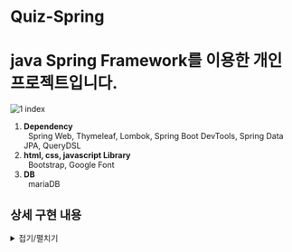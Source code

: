 # Quiz-Spring

<h1>java Spring Framework를 이용한 개인 프로젝트입니다.</h1>

![1 index](https://github.com/selloriwoo/Quiz-Spring/assets/39435633/7fe1848f-16f6-4a1d-825f-dd4014edf1f7)

1. **Dependency**<br />
   &nbsp; Spring Web, Thymeleaf, Lombok, Spring Boot DevTools, Spring Data JPA, QueryDSL
2. **html, css, javascript Library**<br />
   &nbsp; Bootstrap, Google Font
3. **DB**<br />
   &nbsp; mariaDB

## 상세 구현 내용

<details>
<summary>접기/펼치기</summary>

## 회원가입

![2 signUp](https://github.com/selloriwoo/Quiz-Spring/assets/39435633/a0a13d45-0551-47bc-842a-b8229c9be730)
+ 회원 정보를 기입하여 회원 가입 클릭시 DB에 회원 정보가 들어간다.
  
## 로그인

![3 login](https://github.com/selloriwoo/Quiz-Spring/assets/39435633/83d23a04-f89c-4584-a180-3d966bea257b)
+ 로그인시 아이디가 있는지 DB에서 찾아 비밀번호가 맞는지 확인하여 맞으면 Session으로 관리되어 로그인 된다.
  
## 퀴즈 만들기

![4](https://github.com/selloriwoo/Quiz-Spring/assets/39435633/aea7b5c8-30d4-4ad8-a0e3-4598bb2056b5)
+ 퀴즈 문제를 작성하고 4개의 선택지를 만들고 정답을 체크 해주면 DB에 퀴즈가 만들어진다.

  
## 퀴즈 문제
  
![5](https://github.com/selloriwoo/Quiz-Spring/assets/39435633/19ff4597-3f2d-4522-81eb-e358846128ca)
+ 퀴즈 문제가 나오며 4개의 버튼중에 선택지를 누르면 문제의 정답과 일치하는지 확인한다.
  
## 퀴즈 만들기

![6](https://github.com/selloriwoo/Quiz-Spring/assets/39435633/06b3d455-c7bb-457f-87f8-8cfa7d698ccb)
+ 문제를 맞출경우 View에 보여준다. 
 
## 퀴즈 만들기

![7](https://github.com/selloriwoo/Quiz-Spring/assets/39435633/ebc88659-baac-45b4-bcf9-f2f1b68cbb1c)
+ 문제를 틀릴경우 View에 보여준다. 
  
## Setting
  
![8](https://github.com/selloriwoo/Quiz-Spring/assets/39435633/bf47da5e-94e5-4489-a157-650c38068b93)
+ spring.datasource.driverClassName에는 DB드라이버를 셋팅해준다.
+ spring.datasource.url에는 DB의 주소를 넣어준다.
  ex)jdbc:mariadb://localhost:3306/(DB의 이름)
+ spring.datasource.username에는 DB의 로그인 아이디를 입력해준다.
+ spring.datasource.password에는 DB의 로그인 비밀번호를 입력해준다.

주의)
  + spring.jpa.hibernate.ddl-auto는 상세한 DB의 초기화를 선택할 수 있다.<br />
    &nbsp; create는 SessionFactory가 시작될 때 drop을 실행하고 create해준다.<br />
    &nbsp; update는 변경된 스키마가 있으면 update해준다.
</details>
